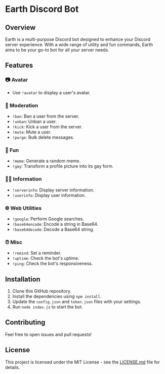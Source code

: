# Earth Discord Bot

## Overview
Earth is a multi-purpose Discord bot designed to enhance your Discord server experience. With a wide range of utility and fun commands, Earth aims to be your go-to bot for all your server needs.

## Features

### 📷 Avatar
- Use `!avatar` to display a user's avatar.

### 🔨 Moderation
- `!ban`: Ban a user from the server.
- `!unban`: Unban a user.
- `!kick`: Kick a user from the server.
- `!mute`: Mute a user.
- `!purge`: Bulk delete messages.

### 🎉 Fun
- `!meme`: Generate a random meme.
- `!gay`: Transform a profile picture into its gay form.

### 🕵️‍♂️ Information
- `!serverinfo`: Display server information.
- `!userinfo`: Display user information.

### 🌐 Web Utilities
- `!google`: Perform Google searches.
- `!base64encode`: Encode a string in Base64.
- `!base64decode`: Decode a Base64 string.

### ⏰ Misc
- `!remind`: Set a reminder.
- `!uptime`: Check the bot's uptime.
- `!ping`: Check the bot's responsiveness.

## Installation

1. Clone this GitHub repository.
2. Install the dependencies using `npm install`.
3. Update the `config.json` and `token.json` files with your settings.
4. Run `node index.js` to start the bot.

## Contributing
Feel free to open issues and pull requests!

## License
This project is licensed under the MIT License - see the [LICENSE.md](LICENSE.md) file for details.
